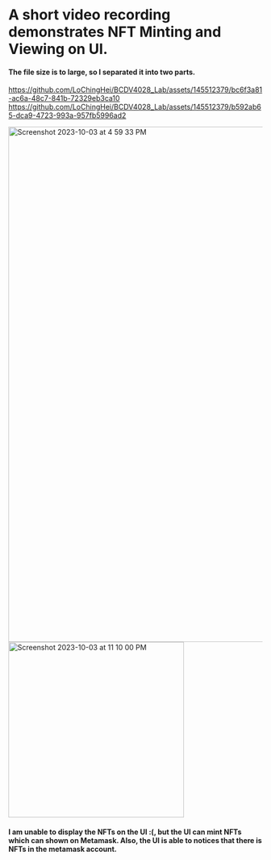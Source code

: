<h1>A short video recording demonstrates NFT Minting and Viewing on UI. </h1>

<h4>The file size is to large, so I separated it into two parts. </h4>

https://github.com/LoChingHei/BCDV4028_Lab/assets/145512379/bc6f3a81-ac6a-48c7-841b-72329eb3ca10
https://github.com/LoChingHei/BCDV4028_Lab/assets/145512379/b592ab65-dca9-4723-993a-957fb5996ad2

<img width="1022" alt="Screenshot 2023-10-03 at 4 59 33 PM" src="https://github.com/LoChingHei/BCDV4028_Lab/assets/145512379/8f3f9b19-caf0-43fe-9917-18b676916f8e">
<img width="348" alt="Screenshot 2023-10-03 at 11 10 00 PM" src="https://github.com/LoChingHei/BCDV4028_Lab/assets/145512379/1bbcbc9a-53b2-4bef-8f3e-18fe362aa23e">

<h4>I am unable to display the NFTs on the UI :(, but the UI can mint NFTs which can shown on Metamask. Also, the UI is able to notices that there is NFTs in the metamask account. </h4>

